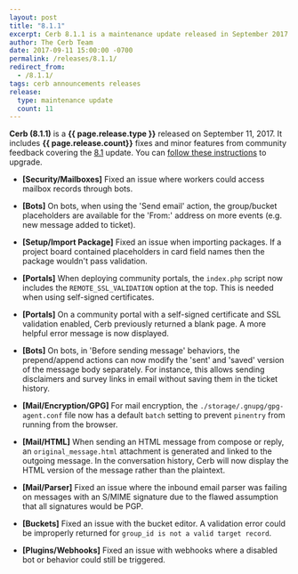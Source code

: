 ```yaml
---
layout: post
title: "8.1.1"
excerpt: Cerb 8.1.1 is a maintenance update released in September 2017 with 11 minor features and fixes from community feedback.
author: The Cerb Team
date: 2017-09-11 15:00:00 -0700
permalink: /releases/8.1.1/
redirect_from:
  - /8.1.1/
tags: cerb announcements releases
release:
  type: maintenance update
  count: 11
---
```


**Cerb (8.1.1)** is a **{{ page.release.type }}** released on September 11, 2017. It includes **{{ page.release.count}}** fixes and minor features from community feedback covering the [8.1](/releases/8.0/) update.  You can [follow these instructions](/docs/upgrading/) to upgrade.

* **[Security/Mailboxes]** Fixed an issue where workers could access mailbox records through bots.

* **[Bots]** On bots, when using the 'Send email' action, the group/bucket placeholders are available for the 'From:' address on more events (e.g. new message added to ticket).

* **[Setup/Import Package]** Fixed an issue when importing packages. If a project board contained placeholders in card field names then the package wouldn't pass validation.

* **[Portals]** When deploying community portals, the `index.php` script now includes the `REMOTE_SSL_VALIDATION` option at the top. This is needed when using self-signed certificates.

* **[Portals]** On a community portal with a self-signed certificate and SSL validation enabled, Cerb previously returned a blank page. A more helpful error message is now displayed.

* **[Bots]** On bots, in 'Before sending message' behaviors, the prepend/append actions can now modify the 'sent' and 'saved' version of the message body separately. For instance, this allows sending disclaimers and survey links in email without saving them in the ticket history.

* **[Mail/Encryption/GPG]** For mail encryption, the `./storage/.gnupg/gpg-agent.conf` file now has a default `batch` setting to prevent `pinentry` from running from the browser.

* **[Mail/HTML]** When sending an HTML message from compose or reply, an `original_message.html` attachment is generated and linked to the outgoing message. In the conversation history, Cerb will now display the HTML version of the message rather than the plaintext.

* **[Mail/Parser]** Fixed an issue where the inbound email parser was failing on messages with an S/MIME signature due to the flawed assumption that all signatures would be PGP.

* **[Buckets]** Fixed an issue with the bucket editor. A validation error could be improperly returned for `group_id is not a valid target record`.

* **[Plugins/Webhooks]** Fixed an issue with webhooks where a disabled bot or behavior could still be triggered.